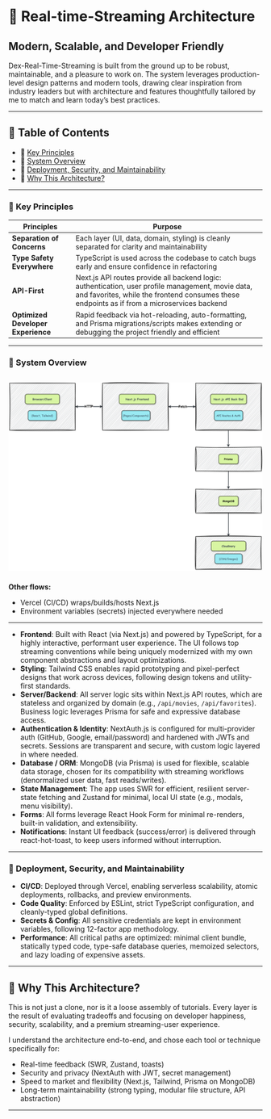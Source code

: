 # 🍿 Real-time-Streaming Architecture

## Modern, Scalable, and Developer Friendly

Dex-Real-Time-Streaming is built from the ground up to be robust, maintainable, and a pleasure to work on. The system leverages production-level design patterns and modern tools, drawing clear inspiration from industry leaders but with architecture and features thoughtfully tailored by me to match and learn today’s best practices.

---

## 📑 Table of Contents

- 🔑 [Key Principles](#key-principles)
- 🌿 [System Overview](#system-overview)
- 🚀 [Deployment, Security, and Maintainability](#deployment-security-maintainability)
- 🤔 [Why This Architecture?](#why-this-architecture)

---

<a name="key-principles"></a>

### 🔑 Key Principles

| Principles                         | Purpose                                                                                                                                                                                          |
| ---------------------------------- | ------------------------------------------------------------------------------------------------------------------------------------------------------------------------------------------------ |
| **Separation of Concerns**         | Each layer (UI, data, domain, styling) is cleanly separated for clarity and maintainability                                                                                                      |
| **Type Safety Everywhere**         | TypeScript is used across the codebase to catch bugs early and ensure confidence in refactoring                                                                                                  |
| **API-First**                      | Next.js API routes provide all backend logic: authentication, user profile management, movie data, and favorites, while the frontend consumes these endpoints as if from a microservices backend |
| **Optimized Developer Experience** | Rapid feedback via hot-reloading, auto-formatting, and Prisma migrations/scripts makes extending or debugging the project friendly and efficient                                                 |

---

<a name="system-overview"></a>

### 🌿 System Overview

## <img src="./public/images/diagrams/architecture-overview.png"  alt="User architecture Diagram" width="1500"/>

**Other flows:**

- Vercel (CI/CD) wraps/builds/hosts Next.js
- Environment variables (secrets) injected everywhere needed

---

- **Frontend**: Built with React (via Next.js) and powered by TypeScript, for a highly interactive, performant user experience. The UI follows top streaming conventions while being uniquely modernized with my own component abstractions and layout optimizations.
- **Styling**: Tailwind CSS enables rapid prototyping and pixel-perfect designs that work across devices, following design tokens and utility-first standards.
- **Server/Backend**: All server logic sits within Next.js API routes, which are stateless and organized by domain (e.g., `/api/movies`, `/api/favorites`). Business logic leverages Prisma for safe and expressive database access.
- **Authentication & Identity**: NextAuth.js is configured for multi-provider auth (GitHub, Google, email/password) and hardened with JWTs and secrets. Sessions are transparent and secure, with custom logic layered in where needed.
- **Database / ORM**: MongoDB (via Prisma) is used for flexible, scalable data storage, chosen for its compatibility with streaming workflows (denormalized user data, fast reads/writes).
- **State Management**: The app uses SWR for efficient, resilient server-state fetching and Zustand for minimal, local UI state (e.g., modals, menu visibility).
- **Forms**: All forms leverage React Hook Form for minimal re-renders, built-in validation, and extensibility.
- **Notifications**: Instant UI feedback (success/error) is delivered through react-hot-toast, to keep users informed without interruption.

---

<a name="deployment-security-maintainability"></a>

### 🚀 Deployment, Security, and Maintainability

- **CI/CD**: Deployed through Vercel, enabling serverless scalability, atomic deployments, rollbacks, and preview environments.
- **Code Quality**: Enforced by ESLint, strict TypeScript configuration, and cleanly-typed global definitions.
- **Secrets & Config**: All sensitive credentials are kept in environment variables, following 12-factor app methodology.
- **Performance**: All critical paths are optimized: minimal client bundle, statically typed code, type-safe database queries, memoized selectors, and lazy loading of expensive assets.

---

<a name="why-this-architecture"></a>

## 🤔 Why This Architecture?

This is not just a clone, nor is it a loose assembly of tutorials. Every layer is the result of evaluating tradeoffs and focusing on developer happiness, security, scalability, and a premium streaming-user experience.

I understand the architecture end-to-end, and chose each tool or technique specifically for:

- Real-time feedback (SWR, Zustand, toasts)
- Security and privacy (NextAuth with JWT, secret management)
- Speed to market and flexibility (Next.js, Tailwind, Prisma on MongoDB)
- Long-term maintainability (strong typing, modular file structure, API abstraction)

---
